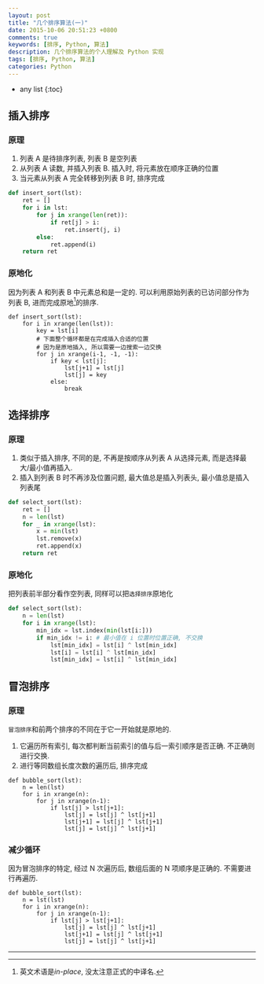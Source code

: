 ```yaml
---
layout: post
title: "几个排序算法(一)"
date: 2015-10-06 20:51:23 +0800
comments: true
keywords: [排序, Python, 算法]
description: 几个排序算法的个人理解及 Python 实现
tags: [排序, Python, 算法]
categories: Python
---
```



<!--more-->
* any list
{:toc}

## 插入排序

### 原理

1. 列表 A 是待排序列表, 列表 B 是空列表
2. 从列表 A 读数, 并插入列表 B. 插入时, 将元素放在顺序正确的位置
3. 当元素从列表 A 完全转移到列表 B 时, 排序完成

```python
def insert_sort(lst):
    ret = []
    for i in lst:
        for j in xrange(len(ret)):
            if ret[j] > i:
                ret.insert(j, i)
        else:
            ret.append(i)
    return ret
```

### 原地化

因为列表 A 和列表 B 中元素总和是一定的.
可以利用原始列表的已访问部分作为列表 B, 进而完成原地[^inplace]的排序.

```
def insert_sort(lst):
    for i in xrange(len(lst)):
        key = lst[i]
        # 下面整个循环都是在完成插入合适的位置
        # 因为是原地插入, 所以需要一边搜索一边交换
        for j in xrange(i-1, -1, -1):
            if key < lst[j]:
                lst[j+1] = lst[j]
                lst[j] = key
            else:
                break
```

## 选择排序

### 原理

1. 类似于插入排序, 不同的是, 不再是按顺序从列表 A 从选择元素, 而是选择最大/最小值再插入.
2. 插入到列表 B 时不再涉及位置问题, 最大值总是插入列表头, 最小值总是插入列表尾

```python
def select_sort(lst):
    ret = []
    n = len(lst)
    for _ in xrange(lst):
        x = min(lst)
        lst.remove(x)
        ret.append(x)
    return ret
```

### 原地化

把列表前半部分看作空列表, 同样可以把`选择排序`原地化

```python
def select_sort(lst):
    n = len(lst)
    for i in xrange(lst):
        min_idx = lst.index(min(lst[i:]))
        if min_idx != i: # 最小值在 i 位置时位置正确, 不交换
            lst[min_idx] = lst[i] ^ lst[min_idx]
            lst[i] = lst[i] ^ lst[min_idx]
            lst[min_idx] = lst[i] ^ lst[min_idx]
```

## 冒泡排序

### 原理

`冒泡排序`和前两个排序的不同在于它一开始就是原地的.

1. 它遍历所有索引, 每次都判断当前索引的值与后一索引顺序是否正确. 不正确则进行交换.
2. 进行等同数组长度次数的遍历后, 排序完成

```
def bubble_sort(lst):
    n = len(lst)
    for i in xrange(n):
        for j in xrange(n-1):
            if lst[j] > lst[j+1]:
                lst[j] = lst[j] ^ lst[j+1]
                lst[j+1] = lst[j] ^ lst[j+1]
                lst[j] = lst[j] ^ lst[j+1]
```

### 减少循环

因为冒泡排序的特定, 经过 N 次遍历后, 数组后面的 N 项顺序是正确的.
不需要进行再遍历.

```
def bubble_sort(lst):
    n = lst(lst)
    for i in xrange(n):
        for j in xrange(n-1):
            if lst[j] > lst[j+1]:
                lst[j] = lst[j] ^ lst[j+1]
                lst[j+1] = lst[j] ^ lst[j+1]
                lst[j] = lst[j] ^ lst[j+1]
```


--------

[^inplace]: 英文术语是*in-place*, 没太注意正式的中译名.
